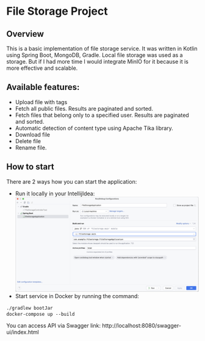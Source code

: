 # File Storage Project

## Overview
This is a basic implementation of file storage service. It was written in Kotlin using Spring Boot, MongoDB, Gradle.
Local file storage was used as a storage. But if I had more time I would integrate MinIO for it because it is more
effective and scalable.

## Available features:
* Upload file with tags
* Fetch all public files. Results are paginated and sorted.
* Fetch files that belong only to a specified user. Results are paginated and sorted.
* Automatic detection of content type using Apache Tika library.
* Download file
* Delete file
* Rename file.

## How to start
There are 2 ways how you can start the application:

* Run it locally in your IntellijIdea:
![Local Intellij configuration](/documentation/application_config.png)
* Start service in Docker by running the command:
```ssh
./gradlew bootJar
docker-compose up --build
```
You can access API via Swagger link: http://localhost:8080/swagger-ui/index.html
